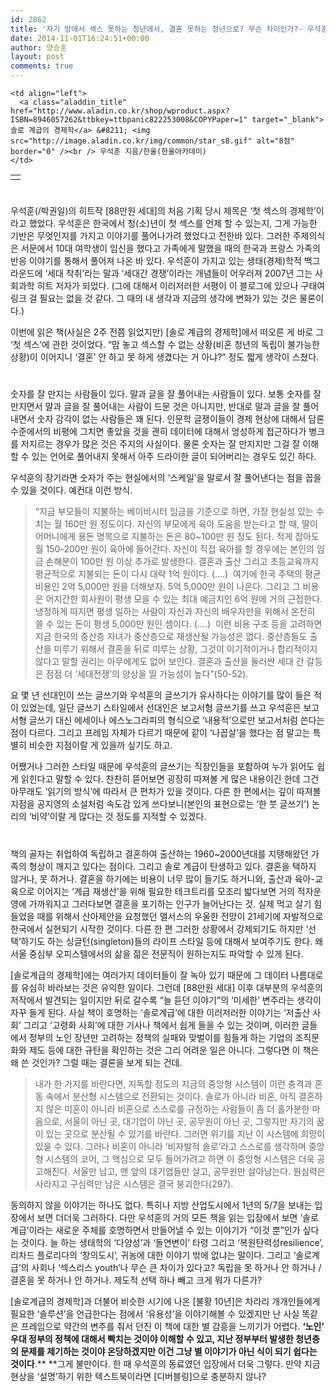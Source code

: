```yaml
---
id: 2862
title: '자기 방에서 섹스 못하는 청년에서, 결혼 못하는 청년으로? 무슨 차이인가?- 우석훈, [솔로 계급의 경제학]'
date: 2014-11-01T16:24:51+00:00
author: 양승훈
layout: post
comments: true
---
```

<table>
  <tr>
    <td>
      <a href="http://www.aladin.co.kr/shop/wproduct.aspx?ISBN=8946057262&ttbkey=ttbpanic822253008&COPYPaper=1" target="_blank"><img src="http://image.aladin.co.kr/product/4682/6/cover/8946057262_1.jpg" alt="" border="0" /></a>
    </td>

    <td align="left">
      <a class="aladdin_title" href="http://www.aladin.co.kr/shop/wproduct.aspx?ISBN=8946057262&ttbkey=ttbpanic822253008&COPYPaper=1" target="_blank">솔로 계급의 경제학</a> &#8211; <img src="http://image.aladin.co.kr/img/common/star_s8.gif" alt="8점" border="0" /><br /> 우석훈 지음/한울(한울아카데미)
    </td>
  </tr>
</table>

#

우석훈(/박권일)의 히트작 [88만원 세대]의 처음 기획 당시 제목은 &#8216;첫 섹스의 경제학&#8217;이라고 했었다. 우석훈은 한국에서 청(소)년이 첫 섹스를 언제 할 수 있는지, 그게 가능한 기반은 무엇인지를 가지고 이야기를 풀어나가려 했었다고 전한바 있다. 그러한 주제의식은 서문에서 10대 여학생이 임신을 했다고 가족에게 말했을 때의 한국과 프랑스 가족의 반응 이야기를 통해서 풀어져 나온 바 있다. 우석훈이 가지고 있는 생태(경제)학적 백그라운드에 &#8216;세대 착취&#8217;라는 말과 &#8216;세대간 경쟁&#8217;이라는 개념들이 어우러져 2007년 그는 사회과학 히트 저자가 되었다. (그에 대해서 이러저러한 서평이 이 블로그에 있으나 구태여 링크 걸 필요는 없을 것 같다. 그 때의 내 생각과 지금의 생각에 변화가 있는 것은 물론이다.)

이번에 읽은 책(사실은 2주 전쯤 읽었지만) [솔로 계급의 경제학]에서 떠오른 게 바로 그 &#8216;첫 섹스&#8217;에 관한 것이었다. &#8220;맘 놓고 섹스할 수 없는 상황(비혼 청년의 독립이 불가능한 상황)이 이어지니 &#8216;결혼&#8217; 안 하고 못 하게 생겼다는 거 아냐?&#8221; 정도 짧게 생각이 스쳤다.

#

숫자를 잘 만지는 사람들이 있다. 말과 글을 잘 풀어내는 사람들이 있다. 보통 숫자를 잘 만지면서 말과 글을 잘 풀어내는 사람이 드문 것은 아니지만, 반대로 말과 글을 잘 풀어내면서 숫자 감각이 없는 사람들은 꽤 된다. 인문학 글쟁이들이 경제 현상에 대해서 담론 수준에서의 비평에 그치면 좋았을 것을 괜히 데이터에 대해서 엉성하게 접근하다가 병크를 저지르는 경우가 많은 것은 주지의 사실이다. 물론 숫자는 잘 만지지만 그걸 잘 이해할 수 있는 언어로 풀어내지 못해서 아주 드라이한 글이 되어버리는 경우도 있긴 하다.

우석훈의 장기라면 숫자가 주는 현실에서의 &#8216;스케일&#8217;을 말로서 잘 풀어낸다는 점을 꼽을 수 있을 것이다. 예컨대 이런 방식.

> &#8220;지금 부모들이 지불하는 베이비시터 임금을 기준으로 하면, 가장 현실성 있는 수치는 월 160만 원 정도이다. 자신의 부모에게 육아 도움을 받는다고 할 때, 딸이 어머니에게 용돈 명목으로 지불하는 돈은 80~100만 원 정도 된다. 적게 잡아도 월 150-200만 원이 육아에 들어간다. 자신이 직접 육아를 할 경우에는 본인의 임금 손해분이 100만 원 이상 추가로 발생한다. 결혼과 출산 그리고 초등교육까지 평균적으로 지불되는 돈이 다시 대략 1억 원이다. (&#8230;.)  여기에 한국 주택의 평균 비용인 2억 5,000만 원을 더해보자. 5억 5,000만 원이 나온다. 그리고 그 비용은 어지간한 회사원이 평생 모을 수 있는 최대 예금치인 6억 원에 거의 근접한다. 냉정하게 따지면 평생 일하는 사람이 자신과 자신의 배우자만을 위해서 온전히 쓸 수 있는 돈이 평생 5,000만 원인 셈이다. (&#8230;.)  이런 비용 구조 등을 고려하면 지금 한국의 중산층 자녀가 중산층으로 재생산될 가능성은 없다. 중산층들도 출산을 미루기 위해서 결혼을 뒤로 미루는 상황, 그것이 이기적이거나 합리적이지 않다고 말할 권리는 아무에게도 없어 보인다. 결혼과 출산을 둘러싼 세대 간 갈등은 점점 더 ‘세대전쟁’의 양상을 띨 가능성이 높다&#8221;(50-52).

요 몇 년 선대인이 쓰는 글쓰기와 우석훈의 글쓰기가 유사하다는 이야기를 많이 들은 적이 있었는데, 일단 글쓰기 스타일에서 선대인은 보고서형 글쓰기를 쓰고 우석훈은 보고서형 글쓰기 대신 에세이나 에스노그라피의 형식으로 &#8216;내용적&#8217;으로만 보고서처럼 쓴다는 점이 다르다. 그리고 프레임 자체가 다르기 때문에 같이 &#8216;나꼽살&#8217;을 했다는 점 말고는 특별히 비슷한 지점이랄 게 있을까 싶기도 하고.

어쨌거나 그러한 스타일 때문에 우석훈의 글쓰기는 직장인들을 포함하여 누가 읽어도 쉽게 읽힌다고 말할 수 있다. 찬찬히 뜯어보면 굉장히 따져볼 게 많은 내용이긴 한데 그건 아무래도 &#8216;읽기의 방식&#8217;에 따라서 큰 편차가 있을 것이다. 다른 한 편에서는 깊이 따져볼 지점을 공지영의 소설처럼 속도감 있게 쓰다보니(본인의 표현으로는 &#8216;한 붓 글쓰기&#8217;) 논리의 &#8216;비약&#8217;이랄 게 많다는 것 정도를 지적할 수 있겠다.

#

책의 골자는 취업하여 독립하고 결혼하여 출산하는 1960~2000년대를 지탱해왔던 가족의 형상이 깨지고 있다는 점이다. 그리고 솔로 계급이 탄생하고 있다. 결혼을 택하지 않거나, 못 하거나. 결혼을 하기에는 비용이 너무 많이 들기도 하거니와, 출산과 육아-교육으로 이어지는 &#8216;계급 재생산&#8217;을 위해 필요한 테크트리를 모조리 밟다보면 거의 적자운영에 가까워지고 그러다보면 결혼을 포기하는 인구가 늘어난다는 것. 실제 먹고 살기 힘들었을 때를 위해서 산아제안을 요청했던 맬서스의 우울한 전망이 21세기에 자발적으로 한국에서 실현되기 시작한 것이다. 다른 한 편 그러한 상황에서 강제되기도 하지만 &#8216;선택&#8217;하기도 하는 싱글턴(singleton)들의 라이프 스타일 등에 대해서 보여주기도 한다. 왜 서울 중심부 오피스텔에서의 삶을 젊은 전문직이 원하는지도 파악할 수 있게 된다.

[솔로계급의 경제학]에는 여러가지 데이터들이 잘 녹아 있기 때문에 그 데이터 나름대로를 유심히 바라보는 것은 유익한 일이다. 그런데 [88만원 세대] 이후 대부분의 우석훈의 저작에서 발견되는 일이지만 뒤로 갈수록 &#8220;늘 듣던 이야기&#8221;의 &#8216;미세한&#8217; 변주라는 생각이 자꾸 들게 된다. 사실 책이 호명하는 &#8216;솔로계급&#8217;에 대한 이러저러한 이야기는 &#8216;저출산 사회&#8217; 그리고 &#8216;고령화 사회&#8217;에 대한 기사나 책에서 쉽게 들을 수 있는 것이며, 이러한 글들에서 정부의 노인 장년만 고려하는 정책의 실패와 맞벌이를 힘들게 하는 기업의 조직문화와 제도 등에 대한 규탄을 확인하는 것은 그리 어려운 일은 아니다. 그렇다면 이 책은 왜 쓴 것인가? 그럴 때는 결론을 보게 되는 건데.

> 내가 한 가지를 바란다면, 지독할 정도의 지금의 중앙형 시스템이 이런 충격과 혼동 속에서 분산형 시스템으로 전환되는 것이다. 솔로가 아니라 비혼, 아직 결혼하지 않은 미혼이 아니라 비혼으로 스스로를 규정하는 사람들이 좀 더 홀가분한 마음으로, 서울이 아닌 곳, 대기업이 아닌 곳, 공무원이 아닌 곳, 그렇지만 자기의 꿈이 있는 곳으로 분산될 수 있기를 바란다. 그러면 위기를 지난 이 시스템에 희망이 있을 수 있다. 그러나 비혼이 아니라 ‘비자발적 솔로’라고 스스로를 생각하며 중앙형 시스템의 코어, 그 핵심으로 모두 들어가려고 하면 이 중앙형 시스템은 더욱 공고해진다. 서울만 남고, 맨 앞의 대기업들만 살고, 공무원만 살아남는다. 원심력은 사라지고 구심력만 남은 시스템은 결국 붕괴한다(297).

동의하지 않을 이야기는 하나도 없다. 특히나 지방 산업도시에서 1년의 5/7을 보내는 입장에서 보면 더더욱 그러하다. 다만 우석훈의 거의 모든 책을 읽는 입장에서 보면 &#8216;솔로계급&#8217;이라는 새로운 주체를 호명하면서 만들어낼 수 있는 이야기가 &#8220;이것 뿐&#8221;인가 싶다는 것이다. 늘 하는 생태학의 &#8216;다양성&#8217;과 &#8216;돌연변이&#8217; 타령 그리고 &#8216;복원탄력성resilience&#8217;, 리차드 플로리다의 &#8216;창의도시&#8217;, 귀농에 대한 이야기 밖에 없냐는 말이다. 그리고 &#8216;솔로계급&#8217;의 사회나 &#8216;섹스리스 youth&#8217;나 무슨 큰 차이가 있다고? 독립을 못 하거나 안 하거나 / 결혼을 못 하거나 안 하거나. 제도적 선택 하나 빼고 크게 뭐가 다른가?

[솔로계급의 경제학]과 더불어 비슷한 시기에 나온 [불황 10년]은 차라리 개개인들에게 필요한 &#8216;솔루션&#8217;을 언급한다는 점에서 &#8216;유용성&#8217;을 이야기해볼 수 있겠지만 난 사실 똑같은 프레임으로 약간의 변주를 줘서 던진 이 책에 대한 별 감흥을 느끼기가 어렵다. **&#8216;노인&#8217; 우대 정부의 정책에 대해서 빡치는 것이야 이해할 수 있고, 지난 정부부터 발생한 청년층의 문제를 제기하는 것이야 온당하겠지만 이건 그냥 별 이야기가 아닌 식이 되기 쉽다는 것이다**.** **그게 불만이다. 한 때 우석훈의 동료였던 입장에서 더욱 그렇다. 만약 지금 현상을 &#8216;설명&#8217;하기 위한 텍스트북이라면 [디버블링]으로 충분하지 않나?

